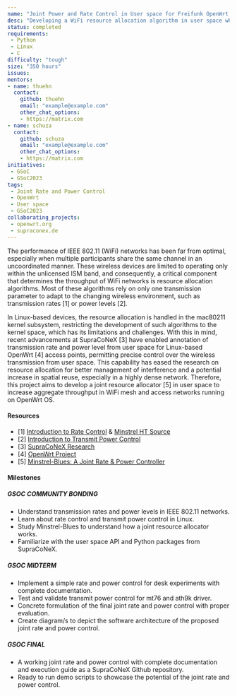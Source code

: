 ```yaml
---
name: "Joint Power and Rate Control in User space for Freifunk OpenWrt Mesh & Access Networks"
desc: "Developing a WiFi resource allocation algorithm in user space which exploits both transmission rates and power levels."
status: completed
requirements:
 - Python
 - Linux
 - C
difficulty: "tough"
size: "350 hours"
issues:
mentors:
- name: thuehn
  contact:
    github: thuehn
    email: "example@example.com"
    other_chat_options:
    - https://matrix.com
- name: schuza
  contact:
    github: schuza
    email: "example@example.com"
    other_chat_options:
    - https://matrix.com
initiatives:
 - GSoC
 - GSoC2023
tags:
 - Joint Rate and Power Control
 - OpenWrt
 - User space
 - GSoC2023
collaborating_projects:
 - openwrt.org
 - supraconex.de
---
```


The performance of IEEE 802.11 (WiFi) networks has been far from optimal, especially when multiple participants share the same channel in an uncoordinated manner. These wireless devices are limited to operating only within the unlicensed ISM band, and consequently, a critical component that determines the throughput of WiFi networks is resource allocation algorithms. Most of these algorithms rely on only one transmission parameter to adapt to the changing wireless environment, such as transmission rates [1] or power levels [2].

In Linux-based devices, the resource allocation is handled in the mac80211 kernel subsystem, restricting the development of such algorithms to the kernel space, which has its limitations and challenges. With this in mind, recent advancements at SupraCoNeX [3] have enabled annotation of transmission rate and power level from user space for Linux-based OpenWrt [4] access points, permitting precise control over the wireless transmission from user space. This capability has eased the research on resource allocation for better management of interference and a potential increase in spatial reuse, especially in a highly dense network. Therefore, this project aims to develop a joint resource allocator [5] in user space to increase aggregate throughput in WiFi mesh and access networks running on OpenWrt OS.

#### Resources

* [1] [Introduction to Rate Control](https://blog.freifunk.net/2022/06/13/minstrel-tx-rate-control-in-user-space-gsoc-22/) & [Minstrel HT Source](https://git.kernel.org/pub/scm/linux/kernel/git/torvalds/linux.git/tree/net/mac80211/rc80211_minstrel_ht.c?id=8415816493b7589e74ff4e1e7eaf3aadc7b73621)
* [2] [Introduction to Transmit Power Control](https://ieeexplore.ieee.org/abstract/document/6952281)
* [3] [SupraCoNeX Research](https://supraconex.de/)
* [4] [OpenWrt Project](https://openwrt.org/)
* [5] [Minstrel-Blues: A Joint Rate & Power Controller](https://github.com/thuehn/Minstrel-Blues)

#### Milestones

##### GSOC COMMUNITY BONDING

* Understand transmission rates and power levels in IEEE 802.11 networks.
* Learn about rate control and transmit power control in Linux.
* Study Minstrel-Blues to understand how a joint resource allocator works.
* Familiarize with the user space API and Python packages from SupraCoNeX.

##### GSOC MIDTERM

* Implement a simple rate and power control for desk experiments with complete documentation.
* Test and validate transmit power control for mt76 and ath9k driver.
* Concrete formulation of the final joint rate and power control with proper evaluation.
* Create diagram/s to depict the software architecture of the proposed joint rate and power control.

##### GSOC FINAL

* A working joint rate and power control with complete documentation and execution guide as a SupraCoNeX Github repository.
* Ready to run demo scripts to showcase the potential of the joint rate and power control.
